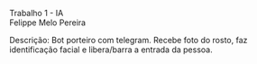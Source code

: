 Trabalho 1 - IA  
Felippe Melo Pereira

Descrição: Bot porteiro com telegram. Recebe foto do rosto, faz identificação facial e libera/barra a entrada da pessoa.
